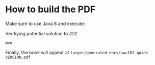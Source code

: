 # How to build the PDF

Make sure to use Java 8 and execute:

Verifiying potential solution to #22

```shell script
mvn
```

Finally, the book will appear at `target/generated-docs/aws101-guide-VERSION.pdf`
